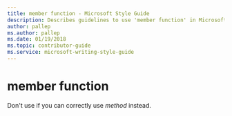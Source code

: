 ```yaml
---
title: member function - Microsoft Style Guide
description: Describes guidelines to use 'member function' in Microsoft documents.
author: pallep
ms.author: pallep
ms.date: 01/19/2018
ms.topic: contributor-guide
ms.service: microsoft-writing-style-guide
---
```


# member function

Don't use if you can correctly use *method* instead.
